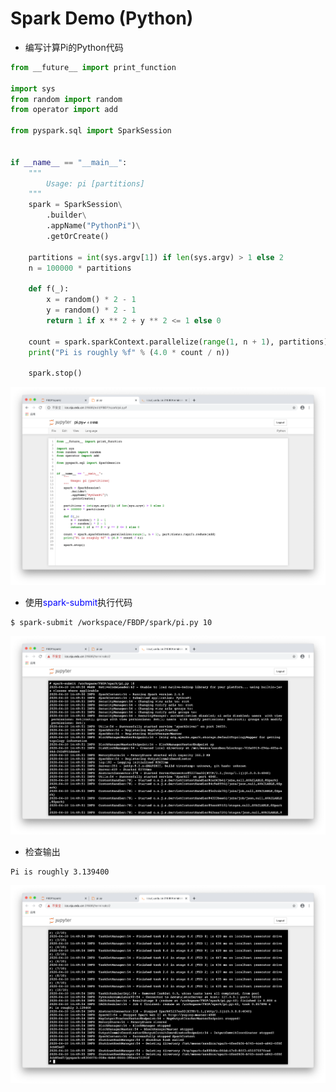 # Spark Demo (Python)

- 编写计算Pi的Python代码

```python
from __future__ import print_function

import sys
from random import random
from operator import add

from pyspark.sql import SparkSession


if __name__ == "__main__":
    """
        Usage: pi [partitions]
    """
    spark = SparkSession\
        .builder\
        .appName("PythonPi")\
        .getOrCreate()

    partitions = int(sys.argv[1]) if len(sys.argv) > 1 else 2
    n = 100000 * partitions

    def f(_):
        x = random() * 2 - 1
        y = random() * 2 - 1
        return 1 if x ** 2 + y ** 2 <= 1 else 0

    count = spark.sparkContext.parallelize(range(1, n + 1), partitions).map(f).reduce(add)
    print("Pi is roughly %f" % (4.0 * count / n))

    spark.stop()

```
![Python for Pi](../images/pi-py.png "pi.py")


- 使用<font color="blue">spark-submit</font>执行代码

```
$ spark-submit /workspace/FBDP/spark/pi.py 10
```
![Calculating Pi](../images/pi-exec.png "计算Pi")

- 检查输出

```
Pi is roughly 3.139400
```
![Spark Output](../images/pi-out.png "查看输出")

